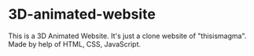 # 3D-animated-website
This is a 3D Animated Website. It's just a clone website of "thisismagma". Made by help of HTML, CSS, JavaScript. 
